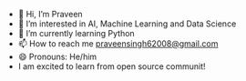 - 👋 Hi, I’m Praveen
- 👀 I’m interested in AI, Machine Learning and Data Science
- 🌱 I’m currently learning Python 
- 📫 How to reach me praveensingh62008@gmail.com
- 😄 Pronouns: He/him 
- I am excited to learn from open source communit!
<!---I am excited to learn from open source communit
Praveen0008-Singh/Praveen0008-Singh is a ✨ special ✨ repository because its `README.md` (this file) appears on your GitHub profile.
You can click the Preview link to take a look at your changes.
--->
